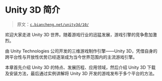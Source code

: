 # Unity 3D 简介

> 原文：[`c.biancheng.net/unity3d/10/`](http://c.biancheng.net/unity3d/10/)

欢迎大家走进 Unity 3D 世界。随着游戏行业的迅猛发展，游戏引擎的竞争愈加激烈。

由 Unity Technologies 公司开发的三维游戏制作引擎——Unity 3D，凭借自身的跨平台性与开放性优势已经逐渐成为当今世界范围内的主流游戏引擎。

本章首先介绍 Unity 3D 的特点、发展历程、应用领域，然后介绍 Unity 3D 下载及安装方法，最后通过实例讲解将 Unity 3D 开发的游戏发布于多个平台的方法。
